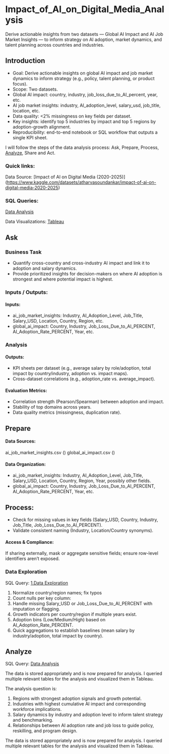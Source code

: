# Impact_of_AI_on_Digital_Media_Analysis
Derive actionable insights from two datasets — Global AI Impact and AI Job Market Insights — to inform strategy on AI adoption, market dynamics, and talent planning across countries and industries.

## Introduction
* Goal: Derive actionable insights on global AI impact and job market dynamics to inform strategy (e.g., policy, talent planning, or product focus).
* Scope: Two datasets.
* Global AI impact: country, industry, job_loss_due_to_AI_percent, year, etc.
* AI job market insights: industry, AI_adoption_level, salary_usd, job_title, location, etc.
* Data quality: <2% missingness on key fields per dataset.
* Key insights: identify top 5 industries by impact and top 5 regions by adoption-growth alignment.
* Reproducibility: end-to-end notebook or SQL workflow that outputs a single KPI sheet.

I will follow the steps of the data analysis process: Ask, Prepare, Process, [Analyze](), Share and Act.

### Quick links:
Data Source: [Impact of AI on Digital Media (2020-2025)] (https://www.kaggle.com/datasets/atharvasoundankar/impact-of-ai-on-digital-media-2020-2025)

### SQL Queries:  

[Data Analysis]()  
  
Data Visualizations: [Tableau]()  

## Ask
### Business Task
* Quantify cross-country and cross-industry AI impact and link it to adoption and salary dynamics.
* Provide prioritized insights for decision-makers on where AI adoption is strongest and where potential impact is highest.

### Inputs / Outputs:
#### Inputs:
* ai_job_market_insights: Industry, AI_Adoption_Level, Job_Title, Salary_USD, Location, Country, Region, etc.
* global_ai_impact: Country, Industry, Job_Loss_Due_to_AI_PERCENT, AI_Adoption_Rate_PERCENT, Year, etc.

### Analysis
#### Outputs:
* KPI sheets per dataset (e.g., average salary by role/adoption, total impact by country/industry, adoption vs. impact maps).
* Cross-dataset correlations (e.g., adoption_rate vs. average_impact).
#### Evaluation Metrics:
* Correlation strength (Pearson/Spearman) between adoption and impact.
* Stability of top domains across years.
* Data quality metrics (missingness, duplication rate).

## Prepare
#### Data Sources:
ai_job_market_insights.csv ()
global_ai_impact.csv ()

#### Data Organization:
* ai_job_market_insights: Industry, AI_Adoption_Level, Job_Title, Salary_USD, Location, Country, Region, Year, possibly other fields.
* global_ai_impact: Country, Industry, Job_Loss_Due_to_AI_PERCENT, AI_Adoption_Rate_PERCENT, Year, etc.
  
## Process:
* Check for missing values in key fields (Salary_USD, Country, Industry, Job_Title, Job_Loss_Due_to_AI_PERCENT).
* Validate consistent naming (Industry, Location/Country synonyms).
#### Access & Compliance:
If sharing externally, mask or aggregate sensitive fields; ensure row-level identifiers aren’t exposed.

### Data Exploration
SQL Query: [1.Data Exploration]() 

1. Normalize country/region names; fix typos
2. Count nulls per key column:
3. Handle missing Salary_USD or Job_Loss_Due_to_AI_PERCENT with imputation or flagging.
4. Growth indicators per country/region if multiple years exist.
5. Adoption bins (Low/Medium/High) based on AI_Adoption_Rate_PERCENT.
6. Quick aggregations to establish baselines (mean salary by industry/adoption, total impact by country).

## Analyze
SQL Query: [Data Analysis]()  

The data is stored appropriately and is now prepared for analysis. I queried multiple relevant tables for the analysis and visualized them in Tableau. 

The analysis question is:

1. Regions with strongest adoption signals and growth potential.
2. Industries with highest cumulative AI impact and corresponding workforce implications.
3. Salary dynamics by industry and adoption level to inform talent strategy and benchmarking.
4. Relationships between AI adoption rate and job loss to guide policy, reskilling, and program design.

The data is stored appropriately and is now prepared for analysis. I queried multiple relevant tables for the analysis and visualized them in Tableau. 

